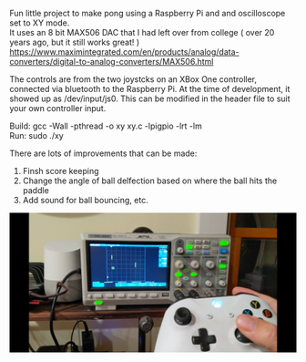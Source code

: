 Fun little project to make pong using a Raspberry Pi and and oscilloscope set to XY mode.<br>
It uses an 8 bit MAX506 DAC that I had left over from college ( over 20 years ago, but it still works great! )<br>
https://www.maximintegrated.com/en/products/analog/data-converters/digital-to-analog-converters/MAX506.html<br>

The controls are from the two joystcks on an XBox One controller, connected via bluetooth to the Raspberry Pi.
At the time of development, it showed up as /dev/input/js0.  This can be modified in the header file to suit your own controller input.

Build:  gcc -Wall -pthread -o xy xy.c -lpigpio -lrt -lm <br>
Run:  sudo ./xy


There are lots of improvements that can be made:<br>
1. Finsh score keeping<br>
2. Change the angle of ball delfection based on where the ball hits the paddle<br>
3. Add sound for ball bouncing, etc.

![image of game](https://github.com/alager/Pi-o-scope-pong/blob/master/Screenshot_20201018-192314.png)

